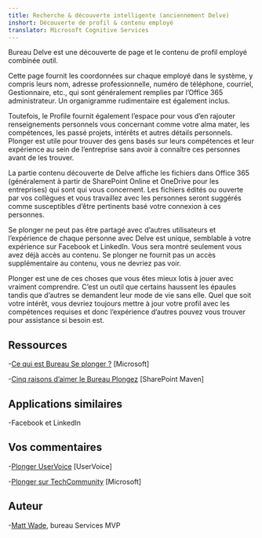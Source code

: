 ```yaml
---
title: Recherche & découverte intelligente (anciennement Delve)
inshort: Découverte de profil & contenu employé
translator: Microsoft Cognitive Services
---
```


Bureau Delve est une découverte de page et le contenu de profil employé combinée
outil.

Cette page fournit les coordonnées sur chaque employé dans le
système, y compris leurs nom, adresse professionnelle, numéro de téléphone, courriel,
Gestionnaire, etc., qui sont généralement remplies par l’Office 365
administrateur. Un organigramme rudimentaire est également inclus.

Toutefois, le Profile fournit également l’espace pour vous d’en rajouter
renseignements personnels vous concernant comme votre alma mater, les compétences, les passé
projets, intérêts et autres détails personnels. Plonger est utile pour
trouver des gens basés sur leurs compétences et leur expérience au sein de l’entreprise
sans avoir à connaître ces personnes avant de les trouver.

La partie contenu découverte de Delve affiche les fichiers dans Office 365
(généralement à partir de SharePoint Online et OneDrive pour les entreprises) qui sont
qui vous concernent. Les fichiers édités ou ouverte par vos collègues et
vous travaillez avec les personnes seront suggérés comme susceptibles d’être pertinents basé
votre connexion à ces personnes.

Se plonger ne peut pas être partagé avec d’autres utilisateurs et l’expérience de chaque personne
avec Delve est unique, semblable à votre expérience sur Facebook et
LinkedIn. Vous sera montré seulement vous avez déjà accès au contenu.
Se plonger ne fournit pas un accès supplémentaire au contenu, vous ne devriez pas voir.

Plonger est une de ces choses que vous êtes mieux lotis à jouer avec
vraiment comprendre. C’est un outil que certains haussent les épaules tandis que d’autres se demandent
leur mode de vie sans elle. Quel que soit votre intérêt, vous devriez
toujours mettre à jour votre profil avec les compétences requises et donc l’expérience d’autres
pouvez vous trouver pour assistance si besoin est.

Ressources
---------

-[Ce qui est Bureau
    Se plonger ?](https://support.office.com/en-us/article/What-is-Office-Delve-1315665a-c6af-4409-a28d-49f8916878ca)
    \[Microsoft\]

-[Cinq raisons d’aimer le Bureau
    Plongez](https://sharepointmaven.com/5-reasons-love-new-office-365-delve/)
    \[SharePoint Maven\]

Applications similaires
--------------------

-Facebook et LinkedIn

Vos commentaires
---------

-[Plonger UserVoice](https://office365.uservoice.com/forums/273487-delve)
    \[UserVoice\]

-[Plonger sur TechCommunity](https://techcommunity.microsoft.com/t5/Delve/ct-p/OfficeDelve)
    \[Microsoft\]

Auteur
---------

-[Matt Wade](https://www.linkedin.com/in/thatmattwade/), bureau Services MVP


